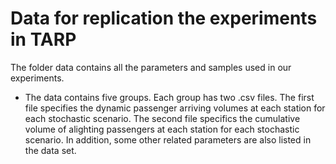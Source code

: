 # Data for replication the experiments in TARP

The folder data contains all the parameters and samples used in our experiments.

* The data contains five groups. Each group has two .csv files. The first file specifies the dynamic passenger arriving volumes at each station for each stochastic scenario. The second file specifics the cumulative volume of alighting passengers at each station for each stochastic scenario. In addition, some other related parameters are also listed in the data set.
